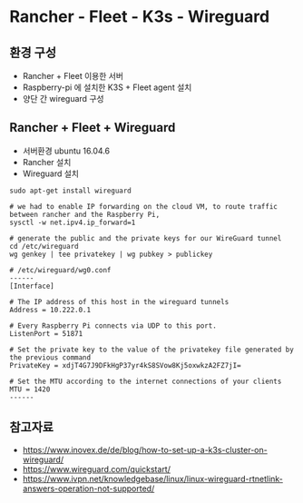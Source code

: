 
# Rancher - Fleet - K3s - Wireguard

## 환경 구성
- Rancher + Fleet 이용한 서버
- Raspberry-pi 에 설치한 K3S + Fleet agent 설치
- 양단 간 wireguard 구성

## Rancher + Fleet + Wireguard
- 서버환경 ubuntu 16.04.6 
- Rancher 설치
- Wireguard 설치
```
sudo apt-get install wireguard

# we had to enable IP forwarding on the cloud VM, to route traffic between rancher and the Raspberry Pi, 
sysctl -w net.ipv4.ip_forward=1   

# generate the public and the private keys for our WireGuard tunnel
cd /etc/wireguard
wg genkey | tee privatekey | wg pubkey > publickey

# /etc/wireguard/wg0.conf
------
[Interface]

# The IP address of this host in the wireguard tunnels
Address = 10.222.0.1   

# Every Raspberry Pi connects via UDP to this port.
ListenPort = 51871     

# Set the private key to the value of the privatekey file generated by the previous command
PrivateKey = xdjT4G7J9DFkHgP37yr4kS8SVow8Kj5oxwkzA2FZ7jI=  

# Set the MTU according to the internet connections of your clients
MTU = 1420
------

```


## 참고자료
- https://www.inovex.de/de/blog/how-to-set-up-a-k3s-cluster-on-wireguard/ 
- https://www.wireguard.com/quickstart/
- https://www.ivpn.net/knowledgebase/linux/linux-wireguard-rtnetlink-answers-operation-not-supported/
